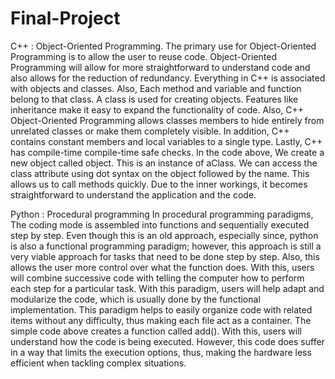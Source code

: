 # Final-Project
C++ : Object-Oriented Programming.
  The primary use for Object-Oriented Programming is to allow the user to reuse code.  Object-Oriented Programming will allow for more straightforward to understand code and also allows for the reduction of redundancy. Everything in C++ is associated with objects and classes. Also, Each method and variable and function belong to that class.  A class is used for creating objects. Features like inheritance make it easy to expand the functionality of code. Also, C++ Object-Oriented Programming allows classes members to hide entirely from unrelated classes or make them completely visible. In addition, C++ contains constant members and local variables to a single type. Lastly, C++ has compile-time compile-time safe checks. 
  In the code above, We create a new object called object. This is an instance of aClass. We can access the class attribute using dot syntax on the object followed by the name. This allows us to call methods quickly. Due to the inner workings, it becomes straightforward to understand the application and the code. 

Python : Procedural programming
In procedural programming paradigms, The coding mode is assembled into functions and sequentially executed step by step. Even though this is an old approach, especially since, python is also a functional programming paradigm; however, this approach is still a very viable approach for tasks that need to be done step by step. Also, this allows the user more control over what the function does. With this, users will combine successive code with telling the computer how to perform each step for a particular task. With this paradigm, users will help adapt and modularize the code, which is usually done by the functional implementation. This paradigm helps to easily organize code with related items without any difficulty, thus making each file act as a container. 
  The simple code above creates a function called add(). With this, users will understand how the code is being executed. However, this code does suffer in a way that limits the execution options, thus, making the hardware less efficient when tackling complex situations. 
